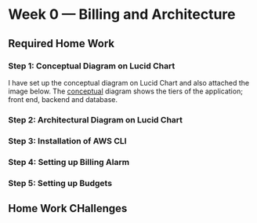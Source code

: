 # Week 0 — Billing and Architecture

## Required Home Work

### Step 1: Conceptual Diagram on Lucid Chart

I have set up the conceptual diagram on Lucid Chart and also attached the image below. The [conceptual](https://lucid.app/lucidchart/9ef30f5b-5dc8-47ce-a15b-5dc5b21c1f7b/edit?viewport_loc=13%2C125%2C1899%2C1039%2C0_0&invitationId=inv_343dbb39-75f9-4e4f-a1da-9643a01bdc6b) diagram shows the tiers of the application; front end, backend and database.

### Step 2: Architectural Diagram on Lucid Chart

### Step 3: Installation of AWS CLI

### Step 4: Setting up Billing Alarm

### Step 5: Setting up Budgets


## Home Work CHallenges
